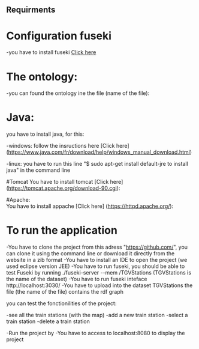 ## Requirments

# Configuration fuseki 

-you have to install fuseki [Click here](https://jena.apache.org/download/index.cgi)


# The ontology:

-you can found the ontology ine the file (name of the file):

# Java:
you have to install java, for this:

-windows:
follow the insructions here [Click here] (https://www.java.com/fr/download/help/windows_manual_download.html)

-linux:
you have to run this line  "$ sudo apt-get install default-jre to install java" in the command line 


#Tomcat
You have to install tomcat [Click here] (https://tomcat.apache.org/download-90.cgi):

#Apache:  
You have to install appache [Click here] (https://httpd.apache.org/):



# To run the application
-You have to clone the project from this adress "https://github.com/", you can clone it using the command line or download it directly from the website in a zib format
-You have to install an IDE to open the project (we used eclipse version JEE) 
-You have to run fuseki, you should be able to test Fuseki by running ./fuseki-server --mem /TGVStations (TGVStations is the name of the dataset)
-You have to run fuseki inteface  http://localhost:3030/
-You have to upload into the dataset TGVStations the file (the name of the file) contains the rdf graph 


you can test the fonctionilities of the project:

-see all the train stations (with the map)
-add a new train station
-select a train station
-delete a train station






-Run the project by 
-You have to access to localhost:8080 to display the project




